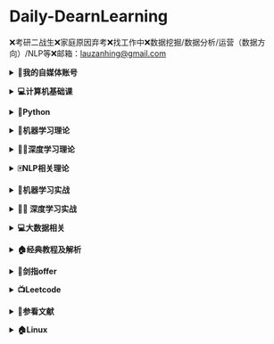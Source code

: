 # **Daily-DearnLearning**

❌考研二战生❌家庭原因弃考❌找工作中❌数据挖掘/数据分析/运营（数据方向）/NLP等❌邮箱：lauzanhing@gmail.com

<b><details><summary>🌲我的自媒体账号</summary></b>

- 公众号：深度学习快乐水

</details>

<b><details><summary>💻计算机基础课</summary></b>

- [**数据结构**](09-BaseClass/Ds)
  - [**01基本概念和算法评价**](09-BaseClass/Ds/01基本概念和算法评价.md)
  - [**02线性表**](09-BaseClass/Ds/02线性表.md)
  - [**03栈和队列**](09-BaseClass/Ds/03栈和队列.md)
  - [**04树和二叉树**](09-BaseClass/Ds/04树和二叉树.md)
  - [**05图**](09-BaseClass/Ds/05图.md)
  - [**06查找**](09-BaseClass/Ds/06查找.md)
  - [**07排序**](09-BaseClass/Ds/07排序.md)


- [**操作系统**](09-BaseClass/Os)
  - [**01操作系统的基本概念**](09-BaseClass/Os/01操作系统的基本概念.md)
  - [**02操作系统的发展和分类**](09-BaseClass/Os/02操作系统的发展和分类.md)
  - [**03操作系统的运行环境**](09-BaseClass/Os/03操作系统的运行环境.md)
  - [**04进程和线程**](09-BaseClass/Os/04进程与线程.md)
  - [**05处理机调度**](09-BaseClass/Os/05处理机调度.md)
  - [**06进程同步**](09-BaseClass/Os/06进程同步.md)
  - [**07死锁**](09-BaseClass/Os/07死锁.md)
  - [**08内容管理概念**](09-BaseClass/Os/08内容管理概念.md)
  - [**09虚拟内存管理**](09-BaseClass/Os/09虚拟内存管理.md)
  - [**10文件系统基础**](09-BaseClass/Os/05处理机调度.md)

- [**计算机网络**](09-BaseClass/Cn)
  - [**01计算机网络概述**](09-BaseClass/Cn/01计算机网络概述.md)
  - [**02计算机网络结构体系**](09-BaseClass/Cn/02计算机网络结构体系.md)
  - [**03通信基础**](09-BaseClass/Cn/03通信基础.md)
  - [**04奈氏准则和香农定理**](09-BaseClass/Cn/04奈氏准则和香农定理.md)
  - [**05传输介质**](09-BaseClass/Cn/05传输介质.md)
  - [**06物理层设备**](09-BaseClass/Cn/06物理层设备.md)
  - [**07数据链路层的功能**](09-BaseClass/Cn/07数据链路层的功能.md)
</details>

<b><details><summary>🐍Python</summary></b>
- 内容来源：廖雪峰的官方教程/菜鸟教程/CSDN/github/《流畅的Python》
- [**Day01**](01-Python/Day01.md)
	- hello world
	- 变量(命名/变量赋值/多个变量赋值)
	- 字符串(修改字符串大小写/拼接字符串/制表符和换行符/删除空白/编码问题/格式化问题/索引)
	- 数字和运算符(加减乘除/乘方/取模/取整数/比较运算符/位运算符/逻辑运算符)
- [**Day02**](01-Python/Day02.md)
  - 列表(访问列表中的值/修改/删除/添加元素/列表中的常用操作/常用函数)
  - 元组(定义元组/访问/修改/删除元组)
- [**Day03**](01-Python/Day03.md)
  - 字典(字典的定义/访问某个关键值对应的值/添加新的键值对/修改字典/删除字典元素/遍历键值对/遍历字典中所有的键/遍历字典中所有的值/列表中有字典/字典中有列表/字典中有字典)
  - set(建立一个set/重复元素过滤/添加元素/删除元素)
- [**Day04**](01-Python/Day04.md)
  - if
  - 循环(for循环的基本用法/while循环的基本用法/break/continue)
- [**Day05**](01-Python/Day05.md)
  - 调用函数(单参数函数/多参数函数/类型转换函数/函数名是指向一个函数的引用对象)
  - 定义函数(定义函数结构/空函数/参数检查/多个返回值)
  - 函数的参数(位置函数/默认参数/可变参数/关键字参数/命名关键字参数)
  - 参数的组合
- [**Day06**](01-Python/Day06.md)
  - 迭代(collections/enumerate)
  - 列表生成式
  - 生成器(简单写法/next/yield)
  - 迭代器(Iterable/Iterator)
- [**Day07**](01-Python/Day07.md)
  - 高阶函数(map/reduce/filter/sorted)
  - 返回函数(函数作为返回值/闭包)
  - 匿名函数
  - 装饰器

- [**Day08**](01-Python/Day08.md)
  - 类和实例(基本定义/创建实例/绑定属性/\__init__/数据封装)
  - 限制访问
  - 继承和多态(继承/子类的特性/理解多态)
  - 实例属性和类属性

- [**Day09**](01-Python/Day09.md)
  - 使用\__slots__
  - @property
  - 多重继承
  - 定制类(\__str__/\__iter__/\__getitem__/\__getattr__/\__call__)
  - 枚举类

- [**Day10**](01-Python/Day10.md)
  - 错误处理(try/except/finally/调用栈/记录错误/抛出错误)
  - 调试(print/assert/logging/pdb)
  - 文档测试
  - 单元测试

- [**Day11**](01-Python/Day11.md)
  - 文件读写(读文件/字符编写/写文件)
  - StringIO和BytesIO
  - 操作文件和目录
  - 序列化

- [**Day12**](01-Python/Day12.md)
  - 多进程(多进程的定义/multiprocessing/subprocess/子进程输入/进程间通信)
  - 多线程(threading/Lock/threading.lock)
  - ThreadLocal

- [**Day13**](01-Python/Day13.md)
  - datetime(获得当前日期和时间/获得指定日期和时间/timestamp/str转换为datetime/本地时间和UTC时间/时区转换)
  - collections(namedtuple/deque/defaultdict/OrderedDict/ChainMap/counter)
  - struct

- [**Day14**](01-Python/Day14.md)
  - 协程
  - asyncio
  - async/await
  - aiohttp
</details>

<b><details><summary>🤖️机器学习理论</summary></b>

- [**逻辑回归**](02-Machine-Learning/逻辑回归.md)
- [**EM算法**](02-Machine-Learning/EM算法.md)
- [**集成学习**](02-Machine-Learning/集成学习入门.md)
- [**随机森林和GBDT**](02-Machine-Learning/随机森林和GBDT.md)
- [**ID3/C4.5**](02-Machine-Learning/ID3和C4.5算法.md)
- [**K-means**](02-Machine-Learning/K-means.md)
- [**K最近邻**](02-Machine-Learning/K最近邻.md)
- [**贝叶斯**](https://mp.weixin.qq.com/s/jfQNQ0mMe7a-k3IQNL_YAg)
- [**xgboost/lightGBM**](02-Machine-Learning/XgBoost和LightGBM.md)
- [**cross validatation**](02-Machine-Learning\StatQuest\Cross_Validataion.md)
- [**Gradient Boosting**](https://mp.weixin.qq.com/s/0OiVlKOhaXUgHF9SlbHgpA)
- [**Boosting Tree**](https://mp.weixin.qq.com/s/Cdi0CcWDLgS6Kk7Kx71Vaw)
- [**回归树**](https://mp.weixin.qq.com/s/XiTH-8FY5Aw-p_1Ifhx4oQ)
- [**XgBoost**](https://mp.weixin.qq.com/s/HDEKnIufbW8xQcOgHaXlZw)
- [**GBDT分类**](https://mp.weixin.qq.com/s/-UmOhpktgRaOF7tT2-5nsQ)
- [**GBDT回归**](https://mp.weixin.qq.com/s/zPGcY41HNeebg9Si-vt3rg)
- [**LightGBM**](https://mp.weixin.qq.com/s/zejkifZnYXAfgTRrkMaEww)
- [**CatBoost**](https://mp.weixin.qq.com/s/xloTLr5NJBgBspMQtxPoFA)

</details>

<b><details><summary>🏊‍♀️深度学习理论</summary></b>

- [**Word2Vec**](https://mp.weixin.qq.com/s/zDneR1BU6xvt8cndEF4_Xw)
- [**BatchNorm**](https://mp.weixin.qq.com/s/o_Gwa11BauT60U7S1--3fQ)
- [**梯度爆炸和消失**](https://mp.weixin.qq.com/s/6xHC5woJND14bozsBNaaXQ)
- [**Dropout**](https://mp.weixin.qq.com/s/3nKXlu3jy-0sNgAHxaxGmQ)
- [**CNN**](https://mp.weixin.qq.com/s/1om-0pg9uKU05yjfPA9fUg)
- [**RNN**](https://mp.weixin.qq.com/s/IPyI2Ee6Kzyv3wFAUN7NOQ)
- [**LSTM**](https://mp.weixin.qq.com/s/0Q0aK4xmyKkZ0fMUIhc3Sg)
- [**Attention**](https://mp.weixin.qq.com/s/3911D_FkTWrtKwBo30vENg)
- [**词向量/ELMo**](https://mp.weixin.qq.com/s/i7EJSNzDsNNbK2YA_YNu8g)
- [**seft-Attention/Transformer**](https://mp.weixin.qq.com/s/lUqpCae3TPkZlgT7gUatpg)
- [**Transformer/BERT**](https://mp.weixin.qq.com/s/kI_k_plZbRzmdeXxt2_2WA)
- [**BERT/ALBERT**](https://mp.weixin.qq.com/s/K1ILbaKr-WUzDAgqdYmLsQ)
- [**XLNet**](https://mp.weixin.qq.com/s/wlV8UbOUYSmc-AdaGfQQMQ)

</details>

<b><details><summary>🀄️NLP相关理论</summary></b>

- [**Word2Vec**](https://mp.weixin.qq.com/s/zDneR1BU6xvt8cndEF4_Xw)
- [**LSTM**](https://mp.weixin.qq.com/s/0Q0aK4xmyKkZ0fMUIhc3Sg)
- [**词向量/ELMo**](https://mp.weixin.qq.com/s/i7EJSNzDsNNbK2YA_YNu8g)
- [**BERT/ALBERT**](https://mp.weixin.qq.com/s/K1ILbaKr-WUzDAgqdYmLsQ)
- [**XLNet**](https://mp.weixin.qq.com/s/wlV8UbOUYSmc-AdaGfQQMQ)

</details>

<b><details><summary>🤖️机器学习实战</summary></b>

- **numpy**
  - [**Day01**](05-Machine-Learning-Code/数据分析工具/Day01.md)
    - array/dtype/zeros/ones/empty
    - Astype/数组和标量
  - 索引和切片/布尔型索引
  - [**Day02**](05-Machine-Learning-Code/数据分析工具/Day02.md)
    - 花式索引/数组转置和轴对换
    - 元素数组函数
    - 数组进行数据处理
    - 将条件逻辑表述为数组运算
  - [**Day03**](05-Machine-Learning-Code/数据分析工具/Day03.md)
    - 排序/保存问题/存取文本文件
    - 线性代数/随机数生成
  
- **pandas**
  - [**加载数据**](05-Machine-Learning-Code/数据分析工具/Pandas/1_Loading.ipynb)
    - read_csv/info/set_option
    - Head/tail
  - [**行列选择**](05-Machine-Learning-Code/数据分析工具/Pandas/2_Select_row_and_columns.ipynb)
  - df.columns/df.iloc/df.loc
    - df.value_counts
  - [**索引**](05-Machine-Learning-Code/数据分析工具/Pandas/3_Set_reset_use_indexes.ipynb)
    - df.set_index/df.reset_index
    - Df.sort_index/ascending
    - 
  - [**过滤器**](05-Machine-Learning-Code/数据分析工具/Pandas/4_Filtering.ipynb)
    - df[filt]/df.isin
    - Str.contain/
  - [**更新行列**](05-Machine-Learning-Code/数据分析工具/Pandas/5_update_rows_columns.ipynb)
  - [**添加行列**](05-Machine-Learning-Code/数据分析工具/Pandas/6_Add_Remove_Rows.ipynb)
  - [**数据排序**](05-Machine-Learning-Code/数据分析工具/Pandas/7_sort_data.ipynb)
  - [**数据聚合**](05-Machine-Learning-Code/数据分析工具/Pandas/8_Grouping_Aggregating.ipynb)
  - [**清洗数据**](05-Machine-Learning-Code/数据分析工具/Pandas/9_Cleaning_Data.ipynb)
  - [**时间数据**](05-Machine-Learning-Code/数据分析工具/Pandas/10_WorkingWithDatesAndTimeSertesData.ipynb)
  
- **matplotlib**
  
  - [**直线图**](05-Machine-Learning-Code/数据分析工具/Matplotlib/1_creating_and_customizing_plots.ipynb)
- [**bar图**](05-Machine-Learning-Code/数据分析工具/Matplotlib/2_Bar_charts.ipynb)
  - [**饼状图**](05-Machine-Learning-Code/数据分析工具/Matplotlib/3_Pie.ipynb)
  - [**stack图**](05-Machine-Learning-Code/数据分析工具/Matplotlib/4_stack.ipynb)
  - [**直线填充**](05-Machine-Learning-Code/数据分析工具/Matplotlib/5_Line_Filling_Area.ipynb)
  - [**hist图**](05-Machine-Learning-Code/数据分析工具/Matplotlib/6_histograms.ipynb)
  - [**点状图**](05-Machine-Learning-Code/数据分析工具/Matplotlib/7_Scatter.ipynb)
  - [**时序图**](05-Machine-Learning-Code/数据分析工具/Matplotlib/8_Time_Series_Data.ipynb)
  - [**子图**](05-Machine-Learning-Code/数据分析工具/Matplotlib/10_subplot.ipynb)
  
  </details>

<b><details><summary>🏊‍♀️ 深度学习实战</summary></b>

- **tensorflow**
  - [**helloword**](06-Deep_Learning_Code/Tensorflow/Helloworld.md)
  - [**Basic**](06-Deep_Learning_Code/Tensorflow/Basic.md)
  - [**linear_regression**](06-Deep_Learning_Code/Tensorflow/linear_regression.md)
  - [**logistic_regression**](06-Deep_Learning_Code/Tensorflow/logistic_regression.md)
  - [**world2vec**](06-Deep_Learning_Code/Tensorflow/world2vec.md)
  - [**基本图像分类**](06-Deep_Learning_Code/Tensorflow/基本图像分类.ipynb)
  - [**TFHub文本分类**](06-Deep_Learning_Code/Tensorflow/TFHub文本分类.ipynb)
- **pytorch**
  - [**start**](06-Deep_Learning_Code/pytorch/gettingstart.md)
  - [**autograd**](06-Deep_Learning_Code/pytorch/atuograd.ipynb)
  - [**NeuralNetworks**](06-Deep_Learning_Code/pytorch/NeuralNetworks.ipynb)
</details>

<b><details><summary>💻大数据相关</summary></b>

- Hadoop
  - [**介绍**](12-BigData/Hadoop/1_介绍.md)
  - [**集群搭建01**](12-BigData/Hadoop/2_集群搭建01.md)
  - [**集群搭建02**](12-BigData/Hadoop/3_集群搭建02.md)
  - [**集群搭建03**](12-BigData/Hadoop/4_集群搭建03.md)
  - [**HDFS01**](12-BigData/Hadoop/5_HDFS01.md)
  - [**HDFS02**](12-BigData/Hadoop/6_HDFS02.md)
- Hive

</details>

<b><details><summary>🏠经典教程及解析</summary></b>

- **CS230:深度学习**
  - [**YouTube链接**](https://www.youtube.com/watch?v=PySo_6S4ZAg&list=PLoROMvodv4rOABXSygHTsbvUz4G_YQhOb)
  - [**Bilibili链接**](https://www.bilibili.com/video/av59184396/)
  - [**相关课件**](http://cs230.stanford.edu/)

</details>

<b><details><summary>📄剑指offer</summary></b>

-  [**Day01:二维数组中的查找**](10-offer/day01.md)
-  [**Day02:字符串替代**](10-offer/day02.md)
-  [**Day03**](10-offer/day03.md)
-  [**Day04**](10-offer/day04.md)
-  [**Day05**](10-offer/day05.md)
-  [**Day06**](10-offer/day06.md)
-  [**Day07**](10-offer/day07.md)
-  [**Day08**](10-offer/day08.md)
-  [**Day09**](10-offer/day09.md)
-  [**Day10**](10-offer/day10.md)
-  [**Day11**](10-offer/day11.md)
-  [**Day12**](10-offer/day12.md)
-  [**Day13**](10-offer/day13.md)
-  [**Day14**](10-offer/day14.md)
-  [**Day15**](10-offer/day15.md)

</details>

<b><details><summary>📺Leetcode</summary></b>

- 更新中

</details>

<b><details><summary>📖参看文献</summary></b>

- **参考书籍**
	- [**Python编程从入门到实践**](https://item.jd.com/11993134.html)


- **参考网站**
	- [**廖雪峰的Python教程**](https://www.liaoxuefeng.com/wiki/1016959663602400)

</details>

<b><details><summary>🏠Linux</summary></b>

- [**Day01**](15-Linux/day01.md)
- [**Day02**](15-Linux/day02.md)
- [**Day03**](15-Linux/day03.md)

</details>